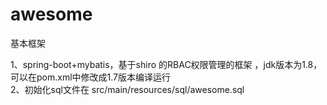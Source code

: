 # awesome
基本框架

1、spring-boot+mybatis，基于shiro 的RBAC权限管理的框架 ，jdk版本为1.8，可以在pom.xml中修改成1.7版本编译运行 <br/>
2、初始化sql文件在 src/main/resources/sql/awesome.sql
